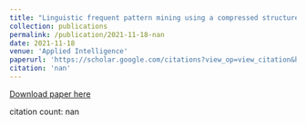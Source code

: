 ```yaml
---
title: "Linguistic frequent pattern mining using a compressed structure"
collection: publications
permalink: /publication/2021-11-18-nan
date: 2021-11-18
venue: 'Applied Intelligence'
paperurl: 'https://scholar.google.com/citations?view_op=view_citation&hl=en&user=CCckbEUAAAAJ&cstart=20&pagesize=80&citation_for_view=CCckbEUAAAAJ:NhqRSupF_l8C'
citation: 'nan'
---
```

[Download paper here](https://scholar.google.com/citations?view_op=view_citation&hl=en&user=CCckbEUAAAAJ&cstart=20&pagesize=80&citation_for_view=CCckbEUAAAAJ:NhqRSupF_l8C)

citation count: nan